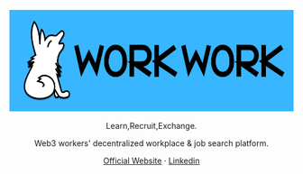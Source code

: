 <div align="center">
  <p><img src="/profile/Work-Work_font_logo.png" alt="Work-Work logo" width="576" height="180"></p>
  <p> Learn,Recruit,Exchange. </p>
   <p> Web3 workers' decentralized workplace & job search platform. </p>
  <p>
    <a href="https://work-work.org">Official Website</a>
    ·
    <a href="https://www.linkedin.com/company/105298407/">Linkedin</a>
  </p>
</div>

